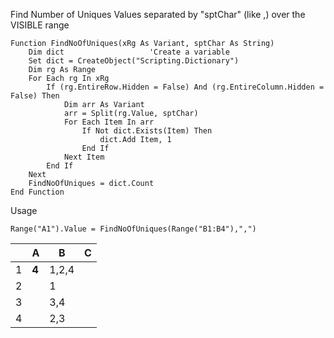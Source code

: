 Find Number of Uniques Values separated by "sptChar" (like ,) over the VISIBLE range 

```vba
Function FindNoOfUniques(xRg As Variant, sptChar As String)
    Dim dict                   'Create a variable
    Set dict = CreateObject("Scripting.Dictionary")
    Dim rg As Range
    For Each rg In xRg
        If (rg.EntireRow.Hidden = False) And (rg.EntireColumn.Hidden = False) Then
            Dim arr As Variant
            arr = Split(rg.Value, sptChar)
            For Each Item In arr
                If Not dict.Exists(Item) Then
                    dict.Add Item, 1
                End If
            Next Item
        End If
    Next
    FindNoOfUniques = dict.Count
End Function

```

Usage
```vba
Range("A1").Value = FindNoOfUniques(Range("B1:B4"),",")
```
| |A|B|C|
|--:|--|--|--|
|1|**4**|1,2,4| |
|2||1||
|3||3,4||
|4||2,3||
